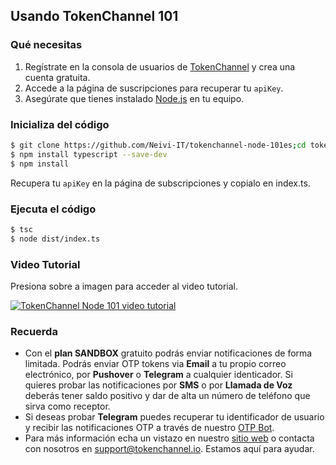 ## Usando TokenChannel 101

### Qué necesitas
1. Regístrate en la consola de usuarios de [TokenChannel](https://dashboard.tokenchannel.io) y crea una cuenta gratuita.
2. Accede a la página de suscripciones para recuperar tu `apiKey`.
3. Asegúrate que tienes instalado [Node.js](https://nodejs.org/en/download/) en tu equipo.  


### Inicializa del código
```bash
$ git clone https://github.com/Neivi-IT/tokenchannel-node-101es;cd tokenchannel-node-101es
$ npm install typescript --save-dev
$ npm install
```

Recupera tu `apiKey` en la página de subscripciones y copialo en index.ts.

### Ejecuta el código
```bash
$ tsc
$ node dist/index.ts
```

### Video Tutorial

Presiona sobre a imagen para acceder al video tutorial.

[![TokenChannel Node 101 video tutorial](https://img.youtube.com/vi/Wi0aHrER18g/0.jpg)](https://www.youtube.com/watch?v=Wi0aHrER18g)

### Recuerda
* Con el **plan SANDBOX** gratuito podrás enviar notificaciones de forma limitada. Podrás enviar OTP tokens via **Email** a tu propio correo electrónico, por **Pushover** o **Telegram** a cualquier identicador. 
Si quieres probar las notificaciones por **SMS** o por **Llamada de Voz** deberás tener saldo positivo y dar de alta un número de teléfono que sirva como receptor.
* Si deseas probar **Telegram** puedes recuperar tu identificador de usuario y recibir las notificaciones OTP a través de nuestro [OTP Bot](https://t.me/OTPTcBot).   
* Para más información echa un vistazo en nuestro [sitio web](https//tokenchannel.io) o contacta con nosotros en support@tokenchannel.io. Estamos aquí para ayudar.



